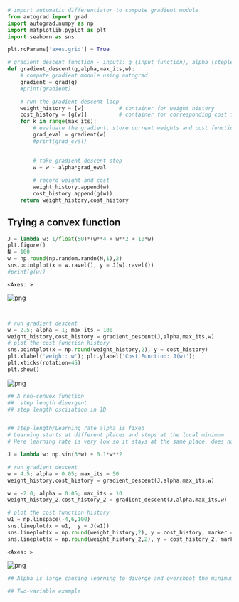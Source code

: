 ```python
# import automatic differentiator to compute gradient module
from autograd import grad 
import autograd.numpy as np
import matplotlib.pyplot as plt
import seaborn as sns

```


```python
plt.rcParams['axes.grid'] = True
```


```python
# gradient descent function - inputs: g (input function), alpha (steplength parameter), max_its (maximum number of iterations), w (initialization)
def gradient_descent(g,alpha,max_its,w):
    # compute gradient module using autograd
    gradient = grad(g)
    #print(gradient)

    # run the gradient descent loop
    weight_history = [w]           # container for weight history
    cost_history = [g(w)]          # container for corresponding cost function history
    for k in range(max_its):
        # evaluate the gradient, store current weights and cost function value
        grad_eval = gradient(w)
        #print(grad_eval)
        

        # take gradient descent step
        w = w - alpha*grad_eval
        
        # record weight and cost
        weight_history.append(w)
        cost_history.append(g(w))
    return weight_history,cost_history
```

## Trying a convex function


```python
J = lambda w: 1/float(50)*(w**4 + w**2 + 10*w)
plt.figure()
N = 100
w = np.round(np.random.randn(N,1),2)
sns.pointplot(x = w.ravel(), y = J(w).ravel())
#print(g(w))
```




    <Axes: >




    
![png](Gradient_Descent_files/Gradient_Descent_4_1.png)
    



```python


# run gradient descent 
w = 2.5; alpha = 1; max_its = 100
weight_history,cost_history = gradient_descent(J,alpha,max_its,w)
# plot the cost function history
sns.pointplot(x = np.round(weight_history,2), y = cost_history)
plt.xlabel('weight: w'); plt.ylabel('Cost Function: J(w)'); 
plt.xticks(rotation=45)
plt.show()
```


    
![png](Gradient_Descent_files/Gradient_Descent_5_0.png)
    



```python
## A non-convex function
##  step length divergent
## step length osciiation in 1D
```


```python

```


```python
## step-length/Learning rate alpha is fixed
# Learning starts at different places and stops at the local minimum 
# Here learning rate is very low so it stays at the same place, does not diverge. If learning rate increases then it will diverge.
```


```python
J = lambda w: np.sin(3*w) + 0.1*w**2

# run gradient descent 
w = 4.5; alpha = 0.05; max_its = 50
weight_history,cost_history = gradient_descent(J,alpha,max_its,w)

w = -2.0; alpha = 0.05; max_its = 10
weight_history_2,cost_history_2 = gradient_descent(J,alpha,max_its,w)

# plot the cost function history
w1 = np.linspace(-4,6,100)
sns.lineplot(x = w1,  y = J(w1))
sns.lineplot(x = np.round(weight_history,2), y = cost_history, marker ='o', linestyle='None')
sns.lineplot(x = np.round(weight_history_2,2), y = cost_history_2, marker ='o', linestyle='None')
```




    <Axes: >




    
![png](Gradient_Descent_files/Gradient_Descent_9_1.png)
    



```python
## Alpha is large causing learning to diverge and overshoot the minimum
```


```python
## Two-variable example
```
